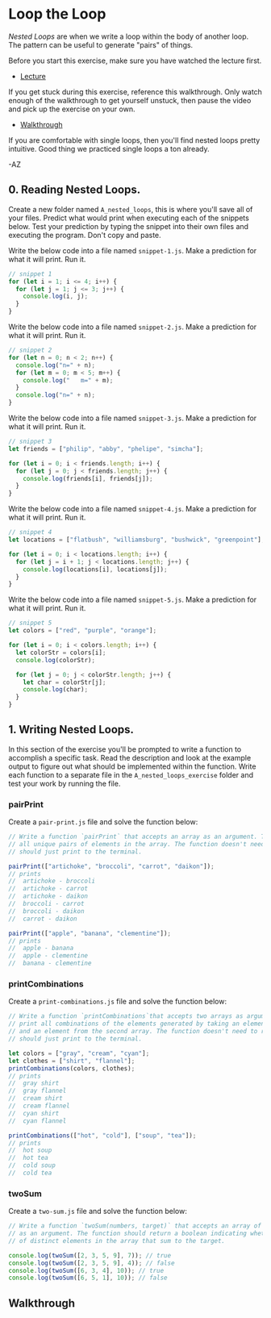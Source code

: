 # Loop the Loop

_Nested Loops_ are when we write a loop within the body of another loop. The pattern can be useful
to generate "pairs" of things.

Before you start this exercise, make sure you have watched the lecture first.

+ [Lecture](https://youtu.be/68VmjvtOGGI)

If you get stuck during this exercise, reference this walkthrough. Only watch enough of the
walkthrough to get yourself unstuck, then pause the video and pick up the exercise on your own.

+ [Walkthrough](https://youtu.be/seiovGIFokM)

If you are comfortable with single loops, then you'll find nested loops pretty intuitive. Good thing
we practiced single loops a ton already.

-AZ

## 0. Reading Nested Loops.

Create a new folder named `A_nested_loops`, this is where you'll save all of your files. Predict
what would print when executing each of the snippets below. Test your prediction by typing the
snippet into their own files and executing the program. Don't copy and paste.

Write the below code into a file named `snippet-1.js`. Make a prediction for what it will print. Run
it.

```js
// snippet 1
for (let i = 1; i <= 4; i++) {
  for (let j = 1; j <= 3; j++) {
    console.log(i, j);
  }
}
```

Write the below code into a file named `snippet-2.js`. Make a prediction for what it will print. Run
it.

```js
// snippet 2
for (let n = 0; n < 2; n++) {
  console.log("n=" + n);
  for (let m = 0; m < 5; m++) {
    console.log("   m=" + m);
  }
  console.log("n=" + n);
}
```

Write the below code into a file named `snippet-3.js`. Make a prediction for what it will print. Run
it.

```js
// snippet 3
let friends = ["philip", "abby", "phelipe", "simcha"];

for (let i = 0; i < friends.length; i++) {
  for (let j = 0; j < friends.length; j++) {
    console.log(friends[i], friends[j]);
  }
}
```

Write the below code into a file named `snippet-4.js`. Make a prediction for what it will print. Run
it.

```js
// snippet 4
let locations = ["flatbush", "williamsburg", "bushwick", "greenpoint"];

for (let i = 0; i < locations.length; i++) {
  for (let j = i + 1; j < locations.length; j++) {
    console.log(locations[i], locations[j]);
  }
}
```

Write the below code into a file named `snippet-5.js`. Make a prediction for what it will print. Run
it.

```js
// snippet 5
let colors = ["red", "purple", "orange"];

for (let i = 0; i < colors.length; i++) {
  let colorStr = colors[i];
  console.log(colorStr);

  for (let j = 0; j < colorStr.length; j++) {
    let char = colorStr[j];
    console.log(char);
  }
}
```

## 1. Writing Nested Loops.

In this section of the exercise you'll be prompted to write a function to accomplish a specific
task. Read the description and look at the example output to figure out what should be implemented
within the function. Write each function to a separate file in the `A_nested_loops_exercise` folder
and test your work by running the file.

### pairPrint

Create a `pair-print.js` file and solve the function below:

```js
// Write a function `pairPrint` that accepts an array as an argument. The function should print
// all unique pairs of elements in the array. The function doesn't need to return any value. It
// should just print to the terminal.

pairPrint(["artichoke", "broccoli", "carrot", "daikon"]);
// prints
//  artichoke - broccoli
//  artichoke - carrot
//  artichoke - daikon
//  broccoli - carrot
//  broccoli - daikon
//  carrot - daikon

pairPrint(["apple", "banana", "clementine"]);
// prints
//  apple - banana
//  apple - clementine
//  banana - clementine
```

### printCombinations

Create a `print-combinations.js` file and solve the function below:

```js
// Write a function `printCombinations`that accepts two arrays as arguments. The function should
// print all combinations of the elements generated by taking an element from the first array and
// and an element from the second array. The function doesn't need to return any value. It
// should just print to the terminal.

let colors = ["gray", "cream", "cyan"];
let clothes = ["shirt", "flannel"];
printCombinations(colors, clothes);
// prints
//  gray shirt
//  gray flannel
//  cream shirt
//  cream flannel
//  cyan shirt
//  cyan flannel

printCombinations(["hot", "cold"], ["soup", "tea"]);
// prints
//  hot soup
//  hot tea
//  cold soup
//  cold tea
```

### twoSum

Create a `two-sum.js` file and solve the function below:

```js
// Write a function `twoSum(numbers, target)` that accepts an array of numbers and a target number
// as an argument. The function should return a boolean indicating whether or not there exists a pair
// of distinct elements in the array that sum to the target.

console.log(twoSum([2, 3, 5, 9], 7)); // true
console.log(twoSum([2, 3, 5, 9], 4)); // false
console.log(twoSum([6, 3, 4], 10)); // true
console.log(twoSum([6, 5, 1], 10)); // false
```

## Walkthrough

 



